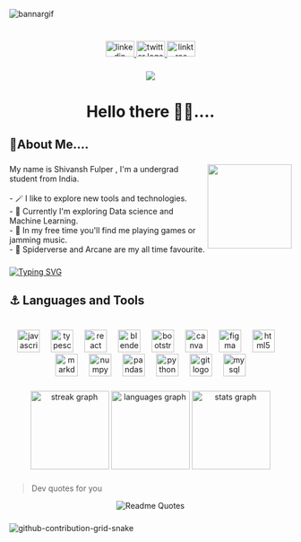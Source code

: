 ![bannargif](https://github.com/Pin4sf/Pin4sf/assets/83578233/62ef4717-5e4d-4c99-99ed-42ee4acbaebf)

###

<br clear="both">

<div align="center">
  <a href="https://www.linkedin.com/in/shivansh-fulper-463968223/" target="_blank">
    <img src="https://raw.githubusercontent.com/maurodesouza/profile-readme-generator/master/src/assets/icons/social/linkedin/default.svg" width="51" height="28" alt="linkedin logo"  />
  </a>
  <a href="https://twitter.com/FulperShivansh" target="_blank">
    <img src="https://raw.githubusercontent.com/maurodesouza/profile-readme-generator/master/src/assets/icons/social/twitter/default.svg" width="51" height="28" alt="twitter logo"  />
  </a>
  <a href="https://heylink.me/ShivanshFulper/" target="_blank">
    <img src="https://raw.githubusercontent.com/maurodesouza/profile-readme-generator/master/src/assets/icons/social/linktree/default.svg" width="51" height="28" alt="linktree logo"  />
  </a>
</div>

###

<div align="center">
  <img src="https://visitor-badge.laobi.icu/badge?page_id=Pin4sf.Pin4sf&right_color=crimson&left_text=visitors"  />
</div>

###

<h1 align="center">Hello there 👋🏽....</h1>

###

<h2 align="left">👾About Me....</h2>

###
<img align="right" height="150" src="https://i.pinimg.com/originals/54/e3/7d/54e37d8074ebcde1d96c77d7b2a7f310.gif"/>
<p align="left">My name is Shivansh Fulper , I'm a undergrad student from India.<br><br>- 🪄 I like to explore new tools and technologies.<br>- 🌟 Currently I'm exploring Data science and Machine Learning.<br>- 🔮 In my free time you'll find me playing games or jamming music.<br>- 🎥 Spiderverse and Arcane are my all time favourite.</p>

###

[![Typing SVG](https://readme-typing-svg.herokuapp.com?font=Ubuntu+Mono&weight=500&size=24&duration=4000&pause=500&color=8132F7&background=FF45ED00&center=true&vCenter=true&width=500&lines=%F0%9F%92%BBFrontend+Developer...;%F0%9F%93%8A+Exploring+Data+Science+and+ML...;%F0%9F%A4%96+Prompt+Engineering...;%F0%9F%80%84Novice+Designer)](https://git.io/typing-svg)

###

<h2 align="left">⚓ Languages and Tools</h2>

###

<br clear="both">

<div align="center">
  <img src="https://cdn.jsdelivr.net/gh/devicons/devicon/icons/javascript/javascript-original.svg" height="40" alt="javascript logo"  />
  <img width="12" />
  <img src="https://cdn.jsdelivr.net/gh/devicons/devicon/icons/typescript/typescript-plain.svg" height="40" alt="typescript logo"  />
  <img width="12" />
  <img src="https://cdn.jsdelivr.net/gh/devicons/devicon/icons/react/react-original.svg" height="40" alt="react logo"  />
  <img width="12" />
  <img src="https://cdn.simpleicons.org/blender/F5792A" height="40" alt="blender logo"  />
  <img width="12" />
  <img src="https://cdn.simpleicons.org/bootstrap/7952B3" height="40" alt="bootstrap logo"  />
  <img width="12" />
  <img src="https://cdn.simpleicons.org/canva/00C4CC" height="40" alt="canva logo"  />
  <img width="12" />
  <img src="https://cdn.simpleicons.org/figma/F24E1E" height="40" alt="figma logo"  />
  <img width="12" />
  <img src="https://cdn.simpleicons.org/html5/E34F26" height="40" alt="html5 logo"  />
  <img width="12" />
  <img src="https://cdn.simpleicons.org/markdown/000000" height="40" alt="markdown logo"  />
  <img width="12" />
  <img src="https://cdn.simpleicons.org/numpy/013243" height="40" alt="numpy logo"  />
  <img width="12" />
  <img src="https://cdn.jsdelivr.net/gh/devicons/devicon/icons/pandas/pandas-original.svg" height="40" alt="pandas logo"  />
  <img width="12" />
  <img src="https://skillicons.dev/icons?i=py" height="40" alt="python logo"  />
  <img width="12" />
  <img src="https://cdn.jsdelivr.net/gh/devicons/devicon/icons/git/git-original.svg" height="40" alt="git logo"  />
  <img width="12" />
  <img src="https://cdn.jsdelivr.net/gh/devicons/devicon/icons/mysql/mysql-original.svg" height="40" alt="mysql logo"  />
</div>

###


<div align="center">
  
  <img src="https://streak-stats.demolab.com?user=Pin4sf&locale=en&mode=daily&theme=synthwave&hide_border=true&border_radius=5&order=3" height="140" alt="streak graph"  />
   <img src="https://github-readme-stats.vercel.app/api/top-langs?username=Pin4sf&locale=en&hide_title=false&langs_count=5&theme=synthwave&hide_border=true&card_width=320&order=2" height="140" alt="languages graph"  />
  <img src="https://github-readme-stats.vercel.app/api?username=Pin4sf&hide_title=false&hide_rank=false&show_icons=true&include_all_commits=true&count_private=true&disable_animations=false&theme=synthwave&locale=en&hide_border=true&order=1" height="140" alt="stats graph"  />
</div>

###

>Dev quotes for you                                    
<div align="center">
  
![Readme Quotes](https://quotes-github-readme.vercel.app/api?type=horizontal&theme=radical)
</div>


###  

![github-contribution-grid-snake](https://github.com/Pin4sf/Pin4sf/assets/83578233/daf31d2a-2157-4b8e-994a-0c3570a58425)

###



